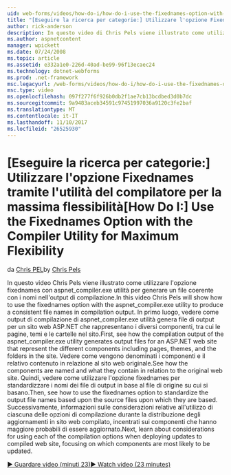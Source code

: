 ```yaml
---
uid: web-forms/videos/how-do-i/how-do-i-use-the-fixednames-option-with-the-compiler-utility-for-maximum-flexibility
title: "[Eseguire la ricerca per categorie:] Utilizzare l'opzione Fixednames tramite l'utilità del compilatore per la massima flessibilità | Documenti Microsoft"
author: rick-anderson
description: In questo video di Chris Pels viene illustrato come utilizzare l'opzione fixednames con l'utilità aspnet_compiler.exe per produrre un nomi di file coerente nell'unità organizzativa di compilazione...
ms.author: aspnetcontent
manager: wpickett
ms.date: 07/24/2008
ms.topic: article
ms.assetid: e332a1e0-226d-40ad-be99-96f13ecaec24
ms.technology: dotnet-webforms
ms.prod: .net-framework
msc.legacyurl: /web-forms/videos/how-do-i/how-do-i-use-the-fixednames-option-with-the-compiler-utility-for-maximum-flexibility
msc.type: video
ms.openlocfilehash: 097f277f6f926b0db2f1ae7cb13bcdbed3d0b7dc
ms.sourcegitcommit: 9a9483aceb34591c97451997036a9120c3fe2baf
ms.translationtype: MT
ms.contentlocale: it-IT
ms.lasthandoff: 11/10/2017
ms.locfileid: "26525930"
---
```

<a name="how-do-i-use-the-fixednames-option-with-the-compiler-utility-for-maximum-flexibility"></a><span data-ttu-id="5d939-103">[Eseguire la ricerca per categorie:] Utilizzare l'opzione Fixednames tramite l'utilità del compilatore per la massima flessibilità</span><span class="sxs-lookup"><span data-stu-id="5d939-103">[How Do I:] Use the Fixednames Option with the Compiler Utility for Maximum Flexibility</span></span>
====================
<span data-ttu-id="5d939-104">da [Chris PEL](https://twitter.com/chrispels)</span><span class="sxs-lookup"><span data-stu-id="5d939-104">by [Chris Pels](https://twitter.com/chrispels)</span></span>

<span data-ttu-id="5d939-105">In questo video Chris Pels viene illustrato come utilizzare l'opzione fixednames con aspnet\_compiler.exe utilità per generare un file coerente con i nomi nell'output di compilazione.</span><span class="sxs-lookup"><span data-stu-id="5d939-105">In this video Chris Pels will show how to use the fixednames option with the aspnet\_compiler.exe utility to produce a consistent file names in compilation output.</span></span> <span data-ttu-id="5d939-106">In primo luogo, vedere come output di compilazione di aspnet\_compiler.exe utilità genera file di output per un sito web ASP.NET che rappresentano i diversi componenti, tra cui le pagine, temi e le cartelle nel sito.</span><span class="sxs-lookup"><span data-stu-id="5d939-106">First, see how the compilation output of the aspnet\_compiler.exe utility generates output files for an ASP.NET web site that represent the different components including pages, themes, and the folders in the site.</span></span> <span data-ttu-id="5d939-107">Vedere come vengono denominati i componenti e il relativo contenuto in relazione al sito web originale.</span><span class="sxs-lookup"><span data-stu-id="5d939-107">See how the components are named and what they contain in relation to the original web site.</span></span> <span data-ttu-id="5d939-108">Quindi, vedere come utilizzare l'opzione fixednames per standardizzare i nomi dei file di output in base al file di origine su cui si basano.</span><span class="sxs-lookup"><span data-stu-id="5d939-108">Then, see how to use the fixednames option to standardize the output file names based upon the source files upon which they are based.</span></span> <span data-ttu-id="5d939-109">Successivamente, informazioni sulle considerazioni relative all'utilizzo di ciascuna delle opzioni di compilazione durante la distribuzione degli aggiornamenti in sito web compilato, incentrati sui componenti che hanno maggiore probabili di essere aggiornato.</span><span class="sxs-lookup"><span data-stu-id="5d939-109">Next, learn about considerations for using each of the compilation options when deploying updates to compiled web site, focusing on which components are most likely to be updated.</span></span>

[<span data-ttu-id="5d939-110">&#9654; Guardare video (minuti 23)</span><span class="sxs-lookup"><span data-stu-id="5d939-110">&#9654; Watch video (23 minutes)</span></span>](https://channel9.msdn.com/Blogs/ASP-NET-Site-Videos/how-do-i-use-the-fixednames-option-with-the-compiler-utility-for-maximum-flexibility)
